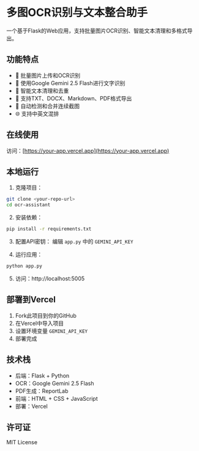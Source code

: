 # 多图OCR识别与文本整合助手

一个基于Flask的Web应用，支持批量图片OCR识别、智能文本清理和多格式导出。

## 功能特点

- 📸 批量图片上传和OCR识别
- 🤖 使用Google Gemini 2.5 Flash进行文字识别
- 🧹 智能文本清理和去重
- 📄 支持TXT、DOCX、Markdown、PDF格式导出
- 🔗 自动检测和合并连续截图
- 🌐 支持中英文混排

## 在线使用

访问：[https://your-app.vercel.app](https://your-app.vercel.app)

## 本地运行

1. 克隆项目：
```bash
git clone <your-repo-url>
cd ocr-assistant
```

2. 安装依赖：
```bash
pip install -r requirements.txt
```

3. 配置API密钥：
编辑 `app.py` 中的 `GEMINI_API_KEY`

4. 运行应用：
```bash
python app.py
```

5. 访问：http://localhost:5005

## 部署到Vercel

1. Fork此项目到你的GitHub
2. 在Vercel中导入项目
3. 设置环境变量 `GEMINI_API_KEY`
4. 部署完成

## 技术栈

- 后端：Flask + Python
- OCR：Google Gemini 2.5 Flash
- PDF生成：ReportLab
- 前端：HTML + CSS + JavaScript
- 部署：Vercel

## 许可证

MIT License